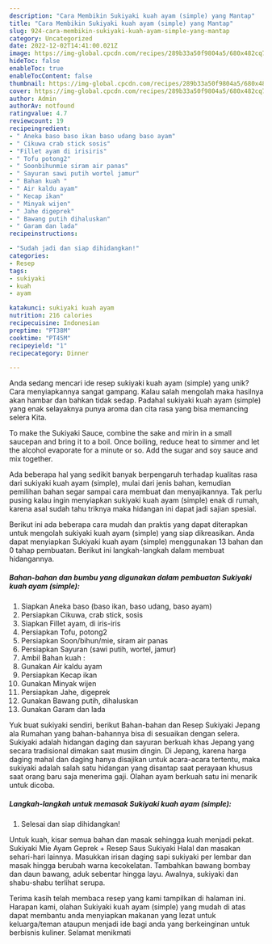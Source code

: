 ```yaml
---
description: "Cara Membikin Sukiyaki kuah ayam (simple) yang Mantap"
title: "Cara Membikin Sukiyaki kuah ayam (simple) yang Mantap"
slug: 924-cara-membikin-sukiyaki-kuah-ayam-simple-yang-mantap
category: Uncategorized
date: 2022-12-02T14:41:00.021Z
image: https://img-global.cpcdn.com/recipes/289b33a50f9804a5/680x482cq70/sukiyaki-kuah-ayam-simple-foto-resep-utama.jpg
hideToc: false
enableToc: true
enableTocContent: false
thumbnail: https://img-global.cpcdn.com/recipes/289b33a50f9804a5/680x482cq70/sukiyaki-kuah-ayam-simple-foto-resep-utama.jpg
cover: https://img-global.cpcdn.com/recipes/289b33a50f9804a5/680x482cq70/sukiyaki-kuah-ayam-simple-foto-resep-utama.jpg
author: Admin
authorAv: notfound
ratingvalue: 4.7
reviewcount: 19
recipeingredient:
- " Aneka baso baso ikan baso udang baso ayam"
- " Cikuwa crab stick sosis"
- "Fillet ayam di irisiris"
- " Tofu potong2"
- " Soonbihunmie siram air panas"
- " Sayuran sawi putih wortel jamur"
- " Bahan kuah "
- " Air kaldu ayam"
- " Kecap ikan"
- " Minyak wijen"
- " Jahe digeprek"
- " Bawang putih dihaluskan"
- " Garam dan lada"
recipeinstructions:

- "Sudah jadi dan siap dihidangkan!"
categories:
- Resep
tags:
- sukiyaki
- kuah
- ayam

katakunci: sukiyaki kuah ayam 
nutrition: 216 calories
recipecuisine: Indonesian
preptime: "PT38M"
cooktime: "PT45M"
recipeyield: "1"
recipecategory: Dinner

---
```





Anda sedang mencari ide resep sukiyaki kuah ayam (simple) yang unik? Cara menyiapkannya sangat gampang. Kalau salah mengolah maka hasilnya akan hambar dan bahkan tidak sedap. Padahal sukiyaki kuah ayam (simple) yang enak selayaknya punya aroma dan cita rasa yang bisa memancing selera Kita.





To make the Sukiyaki Sauce, combine the sake and mirin in a small saucepan and bring it to a boil. Once boiling, reduce heat to simmer and let the alcohol evaporate for a minute or so. Add the sugar and soy sauce and mix together.

Ada beberapa hal yang sedikit banyak berpengaruh terhadap kualitas rasa dari sukiyaki kuah ayam (simple), mulai dari jenis bahan, kemudian pemilihan bahan segar sampai cara membuat dan menyajikannya. Tak perlu pusing kalau ingin menyiapkan sukiyaki kuah ayam (simple) enak di rumah, karena asal sudah tahu triknya maka hidangan ini dapat jadi sajian spesial.






Berikut ini ada beberapa cara mudah dan praktis yang dapat diterapkan untuk mengolah sukiyaki kuah ayam (simple) yang siap dikreasikan. Anda dapat menyiapkan Sukiyaki kuah ayam (simple) menggunakan 13 bahan dan 0 tahap pembuatan. Berikut ini langkah-langkah dalam membuat hidangannya.

<!--inarticleads1-->

##### Bahan-bahan dan bumbu yang digunakan dalam pembuatan Sukiyaki kuah ayam (simple):

1. Siapkan  Aneka baso (baso ikan, baso udang, baso ayam)
1. Persiapkan  Cikuwa, crab stick, sosis
1. Siapkan Fillet ayam, di iris-iris
1. Persiapkan  Tofu, potong2
1. Persiapkan  Soon/bihun/mie, siram air panas
1. Persiapkan  Sayuran (sawi putih, wortel, jamur)
1. Ambil  Bahan kuah :
1. Gunakan  Air kaldu ayam
1. Persiapkan  Kecap ikan
1. Gunakan  Minyak wijen
1. Persiapkan  Jahe, digeprek
1. Gunakan  Bawang putih, dihaluskan
1. Gunakan  Garam dan lada


Yuk buat sukiyaki sendiri, berikut Bahan-bahan dan Resep Sukiyaki Jepang ala Rumahan yang bahan-bahannya bisa di sesuaikan dengan selera. Sukiyaki adalah hidangan daging dan sayuran berkuah khas Jepang yang secara tradisional dimakan saat musim dingin. Di Jepang, karena harga daging mahal dan daging hanya disajikan untuk acara-acara tertentu, maka sukiyaki adalah salah satu hidangan yang disantap saat perayaan khusus saat orang baru saja menerima gaji. Olahan ayam berkuah satu ini menarik untuk dicoba. 

<!--inarticleads2-->

##### Langkah-langkah untuk memasak Sukiyaki kuah ayam (simple):


1. Selesai dan siap dihidangkan!

Untuk kuah, kisar semua bahan dan masak sehingga kuah menjadi pekat. Sukiyaki Mie Ayam Geprek + Resep Saus Sukiyaki Halal dan masakan sehari-hari lainnya. Masukkan irisan daging sapi sukiyaki per lembar dan masak hingga berubah warna kecokelatan. Tambahkan bawang bombay dan daun bawang, aduk sebentar hingga layu. Awalnya, sukiyaki dan shabu-shabu terlihat serupa. 

Terima kasih telah membaca resep yang kami tampilkan di halaman ini. Harapan kami, olahan Sukiyaki kuah ayam (simple) yang mudah di atas dapat membantu anda menyiapkan makanan yang lezat untuk keluarga/teman ataupun menjadi ide bagi anda yang berkeinginan untuk berbisnis kuliner. Selamat menikmati
